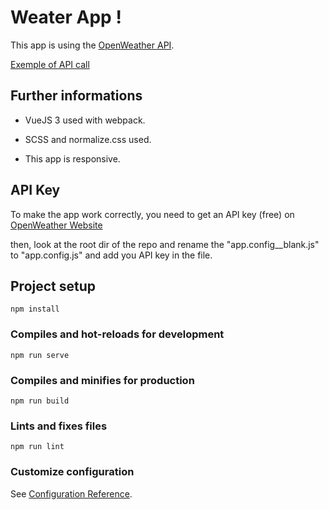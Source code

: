 # Weater App ! 
This app is using the <a href="https://openweathermap.org" target="_blank">OpenWeather API</a>. 

<a href="http://api.openweathermap.org/data/2.5/forecast?lat=44.34&lon=10.99&appid=95542917d76459372397547a96610cd8" target="_blank">Exemple of API call</a> 

## Further informations 
- VueJS 3 used with webpack. 

- SCSS and normalize.css used. 

- This app is responsive. 

## API Key 
To make the app work correctly, you need to get an API key (free) on <a href="https://openweathermap.org/api" target="_blank">OpenWeather Website</a> 

then, look at the root dir of the repo and rename the "app.config__blank.js" to "app.config.js" and add you API key in the file.

## Project setup
```
npm install
```

### Compiles and hot-reloads for development
```
npm run serve
```

### Compiles and minifies for production
```
npm run build
```

### Lints and fixes files
```
npm run lint
```

### Customize configuration
See [Configuration Reference](https://cli.vuejs.org/config/).
